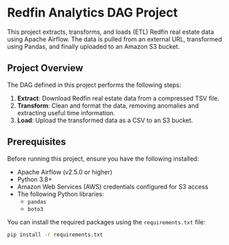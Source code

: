 # Redfin Analytics DAG Project

This project extracts, transforms, and loads (ETL) Redfin real estate data using Apache Airflow. The data is pulled from an external URL, transformed using Pandas, and finally uploaded to an Amazon S3 bucket.

## Project Overview

The DAG defined in this project performs the following steps:
1. **Extract**: Download Redfin real estate data from a compressed TSV file.
2. **Transform**: Clean and format the data, removing anomalies and extracting useful time information.
3. **Load**: Upload the transformed data as a CSV to an S3 bucket.

## Prerequisites

Before running this project, ensure you have the following installed:
- Apache Airflow (v2.5.0 or higher)
- Python 3.8+
- Amazon Web Services (AWS) credentials configured for S3 access
- The following Python libraries:
  - `pandas`
  - `boto3`

You can install the required packages using the `requirements.txt` file:

```bash
pip install -r requirements.txt
